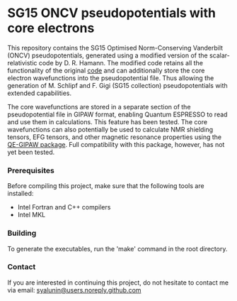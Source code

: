 
# SG15 ONCV pseudopotentials with core electrons

This repository contains the SG15 Optimised Norm-Conserving Vanderbilt (ONCV) pseudopotentials, generated using a modified version of the scalar-relativistic code by D. R. Hamann. The modified code retains all the functionality of the original [code](http://www.quantum-simulation.org/potentials/sg15_oncv/) and can additionally store the core electron wavefunctions into the pseudopotential file. Thus allowing the generation of M. Schlipf and F. Gigi (SG15 collection) pseudopotentials with extended capabilities.

The core wavefunctions are stored in a separate section of the pseudopotential file in GIPAW format, enabling Quantum ESPRESSO to read and use them in calculations. This feature has been tested. The core wavefunctions can also potentially be used to calculate NMR shielding tensors, EFG tensors, and other magnetic resonance properties using the [QE-GIPAW package](https://github.com/dceresoli/qe-gipaw). Full compatibility with this package, however, has not yet been tested.

### Prerequisites
Before compiling this project, make sure that the following tools are installed:
- Intel Fortran and C++ compilers
- Intel MKL

### Building
To generate the executables, run the 'make' command in the root directory.

### Contact
If you are interested in continuing this project, do not hesitate to contact me via email:
syalunin@users.noreply.github.com
